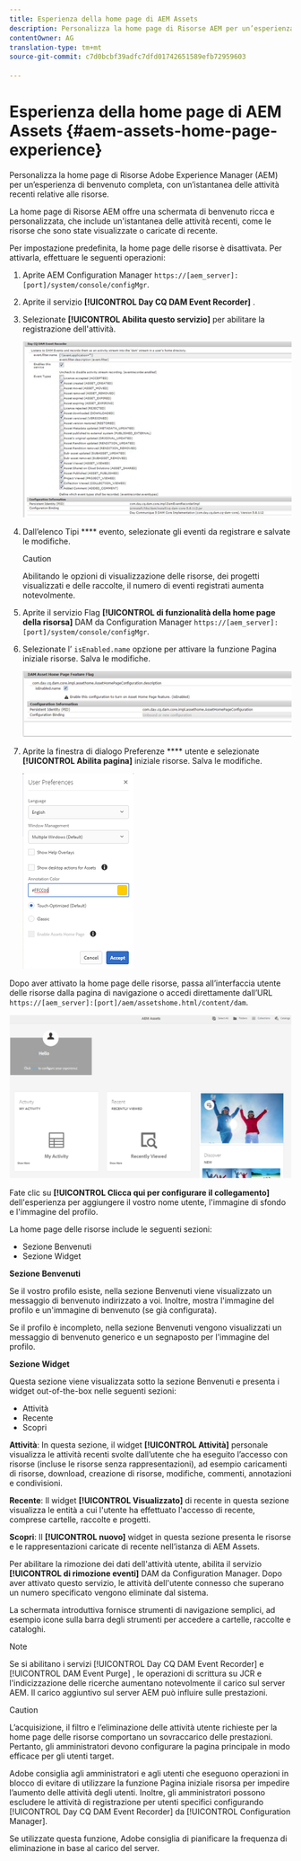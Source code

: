 ```yaml
---
title: Esperienza della home page di AEM Assets
description: Personalizza la home page di Risorse AEM per un’esperienza sulla schermata di benvenuto completa, con un’istantanea delle attività recenti relative alle risorse.
contentOwner: AG
translation-type: tm+mt
source-git-commit: c7d0bcbf39adfc7dfd01742651589efb72959603

---
```



# Esperienza della home page di AEM Assets {#aem-assets-home-page-experience}

Personalizza la home page di Risorse Adobe Experience Manager (AEM) per un’esperienza di benvenuto completa, con un’istantanea delle attività recenti relative alle risorse.

La home page di Risorse AEM offre una schermata di benvenuto ricca e personalizzata, che include un&#39;istantanea delle attività recenti, come le risorse che sono state visualizzate o caricate di recente.

Per impostazione predefinita, la home page delle risorse è disattivata. Per attivarla, effettuare le seguenti operazioni:

1. Aprite AEM Configuration Manager `https://[aem_server]:[port]/system/console/configMgr`.
1. Aprite il servizio **[!UICONTROL Day CQ DAM Event Recorder]** .
1. Selezionate **[!UICONTROL Abilita questo servizio]** per abilitare la registrazione dell&#39;attività.

   ![chlimage_1-250](assets/chlimage_1-250.png)

1. Dall’elenco Tipi **** evento, selezionate gli eventi da registrare e salvate le modifiche.

   >[!CAUTION]
   >
   >Abilitando le opzioni di visualizzazione delle risorse, dei progetti visualizzati e delle raccolte, il numero di eventi registrati aumenta notevolmente.

1. Aprite il servizio Flag **[!UICONTROL di funzionalità della home page della risorsa]** DAM da Configuration Manager `https://[aem_server]:[port]/system/console/configMgr`.
1. Selezionate l’ `isEnabled.name` opzione per attivare la funzione Pagina iniziale risorse. Salva le modifiche.

   ![chlimage_1-251](assets/chlimage_1-251.png)

1. Aprite la finestra di dialogo Preferenze **** utente e selezionate **[!UICONTROL Abilita pagina]** iniziale risorse. Salva le modifiche.

   ![Abilita pagina principale risorse nella finestra di dialogo Preferenze utente](assets/Annotation-color.png)

Dopo aver attivato la home page delle risorse, passa all’interfaccia utente delle risorse dalla pagina di navigazione o accedi direttamente dall’URL `https://[aem_server]:[port]/aem/assetshome.html/content/dam`.

![configura collegamento esperienza nell’interfaccia utente di Risorse](assets/config-experience-link.png)

Fate clic su **[!UICONTROL Clicca qui per configurare il collegamento]** dell&#39;esperienza per aggiungere il vostro nome utente, l&#39;immagine di sfondo e l&#39;immagine del profilo.

La home page delle risorse include le seguenti sezioni:

* Sezione Benvenuti
* Sezione Widget

**Sezione Benvenuti**

Se il vostro profilo esiste, nella sezione Benvenuti viene visualizzato un messaggio di benvenuto indirizzato a voi. Inoltre, mostra l&#39;immagine del profilo e un&#39;immagine di benvenuto (se già configurata).

Se il profilo è incompleto, nella sezione Benvenuti vengono visualizzati un messaggio di benvenuto generico e un segnaposto per l&#39;immagine del profilo.

**Sezione Widget**

Questa sezione viene visualizzata sotto la sezione Benvenuti e presenta i widget out-of-the-box nelle seguenti sezioni:

* Attività
* Recente
* Scopri

**Attività**: In questa sezione, il widget **[!UICONTROL Attività]** personale visualizza le attività recenti svolte dall’utente che ha eseguito l’accesso con risorse (incluse le risorse senza rappresentazioni), ad esempio caricamenti di risorse, download, creazione di risorse, modifiche, commenti, annotazioni e condivisioni.

**Recente**: Il widget **[!UICONTROL Visualizzato]** di recente in questa sezione visualizza le entità a cui l&#39;utente ha effettuato l&#39;accesso di recente, comprese cartelle, raccolte e progetti.

**Scopri**: Il **[!UICONTROL nuovo]** widget in questa sezione presenta le risorse e le rappresentazioni caricate di recente nell’istanza di AEM Assets.

Per abilitare la rimozione dei dati dell&#39;attività utente, abilita il servizio **[!UICONTROL di rimozione eventi]** DAM da Configuration Manager. Dopo aver attivato questo servizio, le attività dell&#39;utente connesso che superano un numero specificato vengono eliminate dal sistema.

La schermata introduttiva fornisce strumenti di navigazione semplici, ad esempio icone sulla barra degli strumenti per accedere a cartelle, raccolte e cataloghi.

>[!NOTE]
>
>Se si abilitano i servizi [!UICONTROL Day CQ DAM Event Recorder] e [!UICONTROL DAM Event Purge] , le operazioni di scrittura su JCR e l&#39;indicizzazione delle ricerche aumentano notevolmente il carico sul server AEM. Il carico aggiuntivo sul server AEM può influire sulle prestazioni.

>[!CAUTION]
>
>L’acquisizione, il filtro e l’eliminazione delle attività utente richieste per la home page delle risorse comportano un sovraccarico delle prestazioni. Pertanto, gli amministratori devono configurare la pagina principale in modo efficace per gli utenti target.
>
>Adobe consiglia agli amministratori e agli utenti che eseguono operazioni in blocco di evitare di utilizzare la funzione Pagina iniziale risorsa per impedire l’aumento delle attività degli utenti. Inoltre, gli amministratori possono escludere le attività di registrazione per utenti specifici configurando [!UICONTROL Day CQ DAM Event Recorder] da [!UICONTROL Configuration Manager].
>
>Se utilizzate questa funzione, Adobe consiglia di pianificare la frequenza di eliminazione in base al carico del server.
